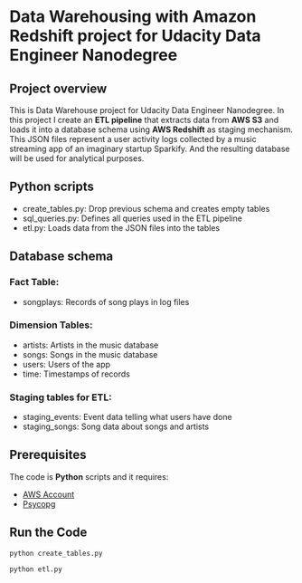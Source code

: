 # Data Warehousing with Amazon Redshift project for Udacity Data Engineer Nanodegree

## Project overview
This is Data Warehouse project for Udacity Data Engineer Nanodegree. In this project I create an **ETL pipeline** that extracts data from **AWS S3** and loads it into a database schema using **AWS Redshift** as staging mechanism.  This JSON files represent a user activity logs collected by a music streaming app of an imaginary startup Sparkify. And the resulting database will be used for analytical purposes.

## Python scripts
* create_tables.py: Drop previous schema and creates empty tables
* sql_queries.py: Defines all queries used in the ETL pipeline
* etl.py: Loads data from the JSON files into the tables

## Database schema

### Fact Table:
* songplays: Records of song plays in log files 

### Dimension Tables:
* artists: Artists in the music database
* songs: Songs in the music database
* users: Users of the app
* time: Timestamps of records

### Staging tables for ETL:
* staging_events: Event data telling what users have done 
* staging_songs: Song data about songs and artists 

## Prerequisites
The code is **Python** scripts and it requires:

* [AWS Account](https://aws.amazon.com/)
* [Psycopg](https://pypi.org/project/psycopg2/)

## Run the Code

`python create_tables.py`

`python etl.py`

